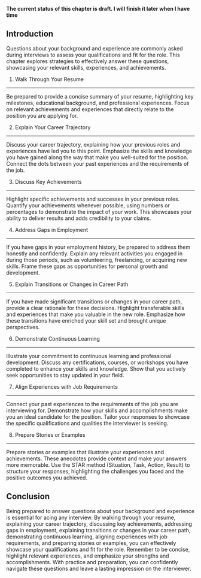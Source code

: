 **The current status of this chapter is draft. I will finish it later when I have time**

Introduction
------------

Questions about your background and experience are commonly asked during interviews to assess your qualifications and fit for the role. This chapter explores strategies to effectively answer these questions, showcasing your relevant skills, experiences, and achievements.

1. Walk Through Your Resume
---------------------------

Be prepared to provide a concise summary of your resume, highlighting key milestones, educational background, and professional experiences. Focus on relevant achievements and experiences that directly relate to the position you are applying for.

2. Explain Your Career Trajectory
---------------------------------

Discuss your career trajectory, explaining how your previous roles and experiences have led you to this point. Emphasize the skills and knowledge you have gained along the way that make you well-suited for the position. Connect the dots between your past experiences and the requirements of the job.

3. Discuss Key Achievements
---------------------------

Highlight specific achievements and successes in your previous roles. Quantify your achievements whenever possible, using numbers or percentages to demonstrate the impact of your work. This showcases your ability to deliver results and adds credibility to your claims.

4. Address Gaps in Employment
-----------------------------

If you have gaps in your employment history, be prepared to address them honestly and confidently. Explain any relevant activities you engaged in during those periods, such as volunteering, freelancing, or acquiring new skills. Frame these gaps as opportunities for personal growth and development.

5. Explain Transitions or Changes in Career Path
------------------------------------------------

If you have made significant transitions or changes in your career path, provide a clear rationale for these decisions. Highlight transferable skills and experiences that make you valuable in the new role. Emphasize how these transitions have enriched your skill set and brought unique perspectives.

6. Demonstrate Continuous Learning
----------------------------------

Illustrate your commitment to continuous learning and professional development. Discuss any certifications, courses, or workshops you have completed to enhance your skills and knowledge. Show that you actively seek opportunities to stay updated in your field.

7. Align Experiences with Job Requirements
------------------------------------------

Connect your past experiences to the requirements of the job you are interviewing for. Demonstrate how your skills and accomplishments make you an ideal candidate for the position. Tailor your responses to showcase the specific qualifications and qualities the interviewer is seeking.

8. Prepare Stories or Examples
------------------------------

Prepare stories or examples that illustrate your experiences and achievements. These anecdotes provide context and make your answers more memorable. Use the STAR method (Situation, Task, Action, Result) to structure your responses, highlighting the challenges you faced and the positive outcomes you achieved.

Conclusion
----------

Being prepared to answer questions about your background and experience is essential for acing any interview. By walking through your resume, explaining your career trajectory, discussing key achievements, addressing gaps in employment, explaining transitions or changes in your career path, demonstrating continuous learning, aligning experiences with job requirements, and preparing stories or examples, you can effectively showcase your qualifications and fit for the role. Remember to be concise, highlight relevant experiences, and emphasize your strengths and accomplishments. With practice and preparation, you can confidently navigate these questions and leave a lasting impression on the interviewer.
